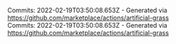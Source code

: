 Commits: 2022-02-19T03:50:08.653Z - Generated via https://github.com/marketplace/actions/artificial-grass
<br>
Commits: 2022-02-19T03:50:08.653Z - Generated via https://github.com/marketplace/actions/artificial-grass
<br>
